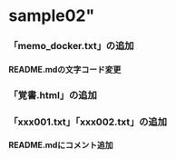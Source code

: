 # sample02"
### 「memo_docker.txt」の追加
#### README.mdの文字コード変更
### 「覚書.html」の追加
### 「xxx001.txt」「xxx002.txt」の追加
#### README.mdにコメント追加
